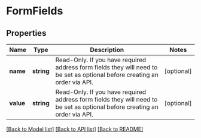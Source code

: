 # FormFields

## Properties
Name | Type | Description | Notes
------------ | ------------- | ------------- | -------------
**name** | **string** | Read-Only. If you have required address form fields they will need to be set as optional before creating an order via API. | [optional] 
**value** | **string** | Read-Only. If you have required address form fields they will need to be set as optional before creating an order via API. | [optional] 

[[Back to Model list]](../../README.md#documentation-for-models) [[Back to API list]](../../README.md#documentation-for-api-endpoints) [[Back to README]](../../README.md)

